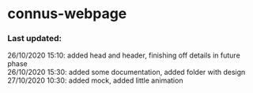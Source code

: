 # connus-webpage

### Last updated:
26/10/2020 15:10: added head and header, finishing off details in future phase
<br>
26/10/2020 15:30: added some documentation, added folder with design
<br>
27/10/2020 10:30: added mock, added little animation